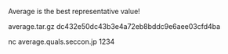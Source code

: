 Average is the best representative value!

average.tar.gz dc432e50dc43b3e4a72eb8bddc9e6aee03cfd4ba

nc average.quals.seccon.jp 1234